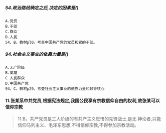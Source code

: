 ##### 54.政治路线确定之后,决定的因素是()
    A.党员
    B.干部
    C.群众
    D.人民
    54、B。教材pl0。考查中国共产党的党员和党的干部。

##### 94.社会主义事业的依靠力量是()
    A.无产阶级
    B.英雄
    C 人民群众
    D.中国共产党
    94、C。教材p29。考查社会主义事业的依靠力量和领导核心

#### 11.张某系中共党员,根据宪法规定,我国公民享有宗教信仰自由的权利,故张某可以信仰宗教
>   11.B。共产党员是工人阶级的有共产主义觉悟的先锋战士,是无
    神论者,只能信仰马列主义、毛泽东思想,不得信仰宗教,不得参加宗教活动。        